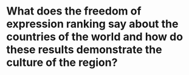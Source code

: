 # What does the freedom of expression ranking say about the countries of the world and how do these results demonstrate the culture of the region?
